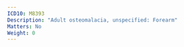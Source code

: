 ```yaml
---
ICD10: M8393
Description: "Adult osteomalacia, unspecified: Forearm"
Matters: No
Weight: 0
---
```


